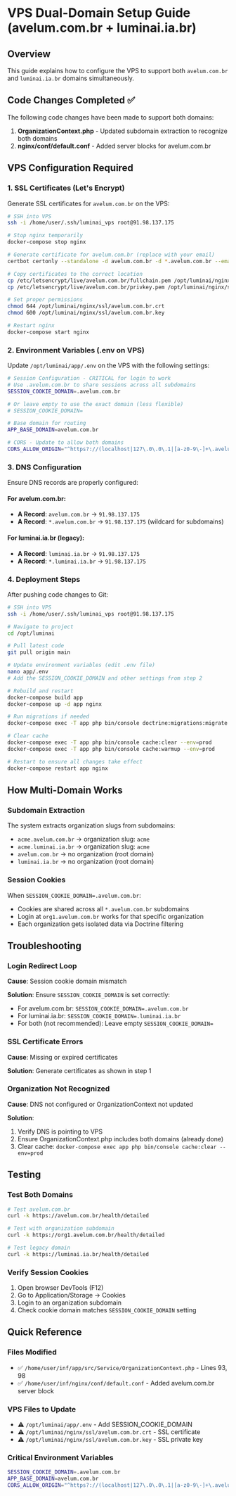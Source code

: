 # VPS Dual-Domain Setup Guide (avelum.com.br + luminai.ia.br)

## Overview
This guide explains how to configure the VPS to support both `avelum.com.br` and `luminai.ia.br` domains simultaneously.

## Code Changes Completed ✅
The following code changes have been made to support both domains:

1. **OrganizationContext.php** - Updated subdomain extraction to recognize both domains
2. **nginx/conf/default.conf** - Added server blocks for avelum.com.br

## VPS Configuration Required

### 1. SSL Certificates (Let's Encrypt)

Generate SSL certificates for `avelum.com.br` on the VPS:

```bash
# SSH into VPS
ssh -i /home/user/.ssh/luminai_vps root@91.98.137.175

# Stop nginx temporarily
docker-compose stop nginx

# Generate certificate for avelum.com.br (replace with your email)
certbot certonly --standalone -d avelum.com.br -d *.avelum.com.br --email your-email@example.com --agree-tos

# Copy certificates to the correct location
cp /etc/letsencrypt/live/avelum.com.br/fullchain.pem /opt/luminai/nginx/ssl/avelum.com.br.crt
cp /etc/letsencrypt/live/avelum.com.br/privkey.pem /opt/luminai/nginx/ssl/avelum.com.br.key

# Set proper permissions
chmod 644 /opt/luminai/nginx/ssl/avelum.com.br.crt
chmod 600 /opt/luminai/nginx/ssl/avelum.com.br.key

# Restart nginx
docker-compose start nginx
```

### 2. Environment Variables (.env on VPS)

Update `/opt/luminai/app/.env` on the VPS with the following settings:

```bash
# Session Configuration - CRITICAL for login to work
# Use .avelum.com.br to share sessions across all subdomains
SESSION_COOKIE_DOMAIN=.avelum.com.br

# Or leave empty to use the exact domain (less flexible)
# SESSION_COOKIE_DOMAIN=

# Base domain for routing
APP_BASE_DOMAIN=avelum.com.br

# CORS - Update to allow both domains
CORS_ALLOW_ORIGIN="^https?://(localhost|127\.0\.0\.1|[a-z0-9\-]+\.avelum\.com\.br|[a-z0-9\-]+\.luminai\.ia\.br)(:[0-9]+)?$"
```

### 3. DNS Configuration

Ensure DNS records are properly configured:

#### For avelum.com.br:
- **A Record**: `avelum.com.br` → `91.98.137.175`
- **A Record**: `*.avelum.com.br` → `91.98.137.175` (wildcard for subdomains)

#### For luminai.ia.br (legacy):
- **A Record**: `luminai.ia.br` → `91.98.137.175`
- **A Record**: `*.luminai.ia.br` → `91.98.137.175`

### 4. Deployment Steps

After pushing code changes to Git:

```bash
# SSH into VPS
ssh -i /home/user/.ssh/luminai_vps root@91.98.137.175

# Navigate to project
cd /opt/luminai

# Pull latest code
git pull origin main

# Update environment variables (edit .env file)
nano app/.env
# Add the SESSION_COOKIE_DOMAIN and other settings from step 2

# Rebuild and restart
docker-compose build app
docker-compose up -d app nginx

# Run migrations if needed
docker-compose exec -T app php bin/console doctrine:migrations:migrate --no-interaction --env=prod

# Clear cache
docker-compose exec -T app php bin/console cache:clear --env=prod
docker-compose exec -T app php bin/console cache:warmup --env=prod

# Restart to ensure all changes take effect
docker-compose restart app nginx
```

## How Multi-Domain Works

### Subdomain Extraction
The system extracts organization slugs from subdomains:

- `acme.avelum.com.br` → organization slug: `acme`
- `acme.luminai.ia.br` → organization slug: `acme`
- `avelum.com.br` → no organization (root domain)
- `luminai.ia.br` → no organization (root domain)

### Session Cookies
When `SESSION_COOKIE_DOMAIN=.avelum.com.br`:
- Cookies are shared across all `*.avelum.com.br` subdomains
- Login at `org1.avelum.com.br` works for that specific organization
- Each organization gets isolated data via Doctrine filtering

## Troubleshooting

### Login Redirect Loop
**Cause**: Session cookie domain mismatch

**Solution**: Ensure `SESSION_COOKIE_DOMAIN` is set correctly:
- For avelum.com.br: `SESSION_COOKIE_DOMAIN=.avelum.com.br`
- For luminai.ia.br: `SESSION_COOKIE_DOMAIN=.luminai.ia.br`
- For both (not recommended): Leave empty `SESSION_COOKIE_DOMAIN=`

### SSL Certificate Errors
**Cause**: Missing or expired certificates

**Solution**: Generate certificates as shown in step 1

### Organization Not Recognized
**Cause**: DNS not configured or OrganizationContext not updated

**Solution**:
1. Verify DNS is pointing to VPS
2. Ensure OrganizationContext.php includes both domains (already done)
3. Clear cache: `docker-compose exec app php bin/console cache:clear --env=prod`

## Testing

### Test Both Domains
```bash
# Test avelum.com.br
curl -k https://avelum.com.br/health/detailed

# Test with organization subdomain
curl -k https://org1.avelum.com.br/health/detailed

# Test legacy domain
curl -k https://luminai.ia.br/health/detailed
```

### Verify Session Cookies
1. Open browser DevTools (F12)
2. Go to Application/Storage → Cookies
3. Login to an organization subdomain
4. Check cookie domain matches `SESSION_COOKIE_DOMAIN` setting

## Quick Reference

### Files Modified
- ✅ `/home/user/inf/app/src/Service/OrganizationContext.php` - Lines 93, 98
- ✅ `/home/user/inf/nginx/conf/default.conf` - Added avelum.com.br server block

### VPS Files to Update
- ⚠️ `/opt/luminai/app/.env` - Add SESSION_COOKIE_DOMAIN
- ⚠️ `/opt/luminai/nginx/ssl/avelum.com.br.crt` - SSL certificate
- ⚠️ `/opt/luminai/nginx/ssl/avelum.com.br.key` - SSL private key

### Critical Environment Variables
```bash
SESSION_COOKIE_DOMAIN=.avelum.com.br
APP_BASE_DOMAIN=avelum.com.br
CORS_ALLOW_ORIGIN="^https?://(localhost|127\.0\.0\.1|[a-z0-9\-]+\.avelum\.com\.br|[a-z0-9\-]+\.luminai\.ia\.br)(:[0-9]+)?$"
```
